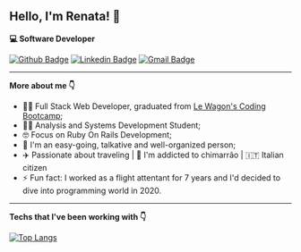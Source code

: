 
## Hello, I'm Renata! 👋
 **💻 Software Developer**

<div align="left">

[![Github Badge](https://img.shields.io/badge/-Github-000?style=flat-square&logo=Github&logoColor=white&link=https://github.com/renatabresolin)](https://github.com/renatabresolin) 
[![Linkedin Badge](https://img.shields.io/badge/-LinkedIn-blue?style=flat-square&logo=Linkedin&logoColor=white&link=https://www.linkedin.com/in/renatabresolin/)](https://www.linkedin.com/in/renatabresolin/)
[![Gmail Badge](https://img.shields.io/badge/-Gmail-c14438?style=flat-square&logo=Gmail&logoColor=white&link=mailto:renatagabriellib@gmail.com)](mailto:renatagabriellib@gmail.com)
</div>

---

**More about me 👇**
- 👩‍💻 Full Stack Web Developer, graduated from [Le Wagon's Coding Bootcamp](https://www.lewagon.com/);
- 👩‍🎓 Analysis and Systems Development Student; 
- 🤓 Focus on Ruby On Rails Development;
- 💬 I'm an easy-going, talkative and well-organized person;
- ✈️ Passionate about traveling | 🧉 I'm addicted to chimarrão | 🇮🇹 Italian citizen
- ⚡ Fun fact: I worked as a flight attentant for 7 years and I'd decided to dive into programming world in 2020. 

---
**Techs that I've been working with 👇**

[![Top Langs](https://github-readme-stats.vercel.app/api/top-langs/?username=renatabresolin&layout=compact&exclude_repo=github-readme-stats,renatabresolin.github.io)](https://github.com/renatabresolin/github-readme-stats)

